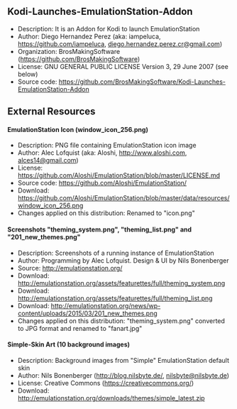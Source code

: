 ## Kodi-Launches-EmulationStation-Addon
- Description: It is an Addon for Kodi to launch EmulationStation
- Author: Diego Hernandez Perez (aka: iampeluca, https://github.com/iampeluca, diego.hernandez.perez.cr@gmail.com)
- Organization: BrosMakingSoftware (https://github.com/BrosMakingSoftware)
- License: GNU GENERAL PUBLIC LICENSE Version 3, 29 June 2007 (see below)
- Source code: https://github.com/BrosMakingSoftware/Kodi-Launches-EmulationStation-Addon


## External Resources
#### EmulationStation Icon (window_icon_256.png)
- Description: PNG file containing EmulationStation icon image
- Author: Alec Lofquist (aka: Aloshi, http://www.aloshi.com, alces14@gmail.com)
- License: https://github.com/Aloshi/EmulationStation/blob/master/LICENSE.md
- Source code: https://github.com/Aloshi/EmulationStation/
- Download: https://github.com/Aloshi/EmulationStation/blob/master/data/resources/window_icon_256.png
- Changes applied on this distribution: Renamed to "icon.png"


#### Screenshots "theming_system.png", "theming_list.png" and "201_new_themes.png"
- Description: Screenshots of a running instance of EmulationStation
- Author: Programming by Alec Lofquist. Design & UI by Nils Bonenberger
- Source: http://emulationstation.org/
- Download: http://emulationstation.org/assets/featurettes/full/theming_system.png
- Download: http://emulationstation.org/assets/featurettes/full/theming_list.png
- Download: http://emulationstation.org/news/wp-content/uploads/2015/03/201_new_themes.png
- Changes applied on this distribution: "theming_system.png" converted to JPG format and renamed to "fanart.jpg"


#### Simple-Skin Art (10 background images)
- Description: Background images from "Simple" EmulationStation default skin
- Author: Nils Bonenberger (http://blog.nilsbyte.de/, nilsbyte@nilsbyte.de)
- License: Creative Commons (https://creativecommons.org/)
- Download: http://emulationstation.org/downloads/themes/simple_latest.zip
